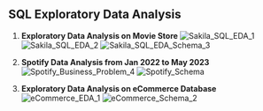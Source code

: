 ## SQL Exploratory Data Analysis
1. **Exploratory Data Analysis on Movie Store**
   ![Sakila_SQL_EDA_1](https://github.com/Abhishekkumar1507/sql_projects/assets/76273548/f83e4326-a13d-4ed2-9770-289dff639177)
   ![Sakila_SQL_EDA_2](https://github.com/Abhishekkumar1507/sql_projects/assets/76273548/08b1a94f-3048-4afa-aa9d-c9ad14421dd6)
   ![Sakila_SQL_EDA_Schema_3](https://github.com/Abhishekkumar1507/sql_projects/assets/76273548/d04962e0-a706-4802-8d5c-8ecf540cf47f)




2. **Spotify Data Analysis from Jan 2022 to May 2023**
   ![Spotify_Business_Problem_4](https://github.com/Abhishekkumar1507/sql_projects/assets/76273548/7b050272-75f6-419a-a905-de532ec2c086)
   ![Spotify_Schema](https://github.com/Abhishekkumar1507/sql_projects/assets/76273548/9407356c-35be-45f4-a23a-e6da8ab458e0)


3. **Exploratory Data Analysis on eCommerce Database**
   ![eCommerce_EDA_1](https://github.com/Abhishekkumar1507/sql_projects/assets/76273548/93b64da2-56a6-48a2-8e05-63f5e5232cfe)
   ![eCommerce_Schema_2](https://github.com/Abhishekkumar1507/sql_projects/assets/76273548/c7a0882b-e59a-445d-bb02-33421c15c7a3)

   

